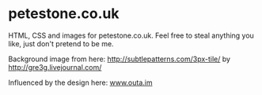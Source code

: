 petestone.co.uk
===============
HTML, CSS and images for petestone.co.uk. Feel free to steal anything you like, just don't pretend to be me.

Background image from here: http://subtlepatterns.com/3px-tile/ by http://gre3g.livejournal.com/

Influenced by the design here: www.outa.im
